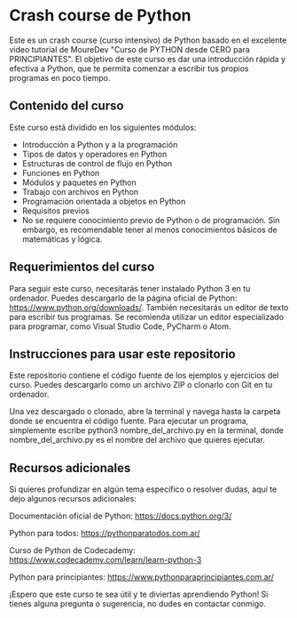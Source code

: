 # Crash course de Python
Este es un crash course (curso intensivo) de Python basado en el excelente video tutorial de MoureDev "Curso de PYTHON desde CERO para PRINCIPIANTES". El objetivo de este curso es dar una introducción rápida y efectiva a Python, que te permita comenzar a escribir tus propios programas en poco tiempo.

## Contenido del curso
Este curso está dividido en los siguientes módulos:

* Introducción a Python y a la programación
* Tipos de datos y operadores en Python
* Estructuras de control de flujo en Python
* Funciones en Python
* Módulos y paquetes en Python
* Trabajo con archivos en Python
* Programación orientada a objetos en Python
* Requisitos previos
* No se requiere conocimiento previo de Python o de programación. Sin embargo, es recomendable tener al menos conocimientos básicos de matemáticas y lógica.

## Requerimientos del curso
Para seguir este curso, necesitarás tener instalado Python 3 en tu ordenador. Puedes descargarlo de la página oficial de Python: https://www.python.org/downloads/. También necesitarás un editor de texto para escribir tus programas. Se recomienda utilizar un editor especializado para programar, como Visual Studio Code, PyCharm o Atom.

## Instrucciones para usar este repositorio
Este repositorio contiene el código fuente de los ejemplos y ejercicios del curso. Puedes descargarlo como un archivo ZIP o clonarlo con Git en tu ordenador.

Una vez descargado o clonado, abre la terminal y navega hasta la carpeta donde se encuentra el código fuente. Para ejecutar un programa, simplemente escribe python3 nombre_del_archivo.py en la terminal, donde nombre_del_archivo.py es el nombre del archivo que quieres ejecutar.

## Recursos adicionales
Si quieres profundizar en algún tema específico o resolver dudas, aquí te dejo algunos recursos adicionales:

Documentación oficial de Python: https://docs.python.org/3/

Python para todos: https://pythonparatodos.com.ar/

Curso de Python de Codecademy: https://www.codecademy.com/learn/learn-python-3

Python para principiantes: https://www.pythonparaprincipiantes.com.ar/

¡Espero que este curso te sea útil y te diviertas aprendiendo Python! Si tienes alguna pregunta o sugerencia, no dudes en contactar conmigo.
